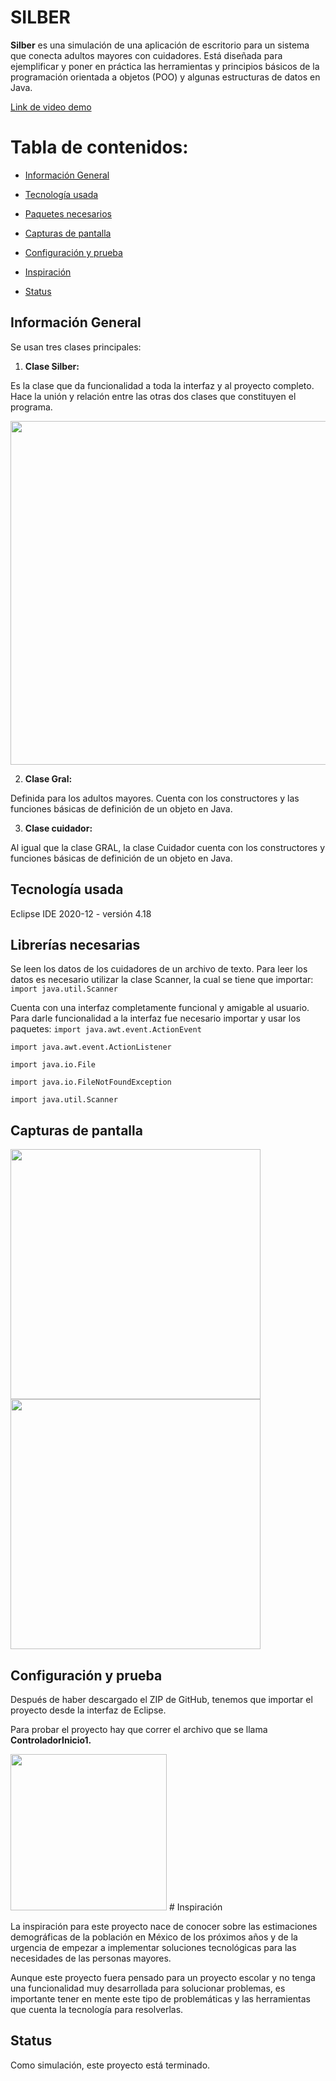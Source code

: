 # SILBER

**Silber** es una simulación de una aplicación de escritorio para un sistema que conecta adultos mayores con cuidadores. Está diseñada para ejemplificar y poner en práctica las herramientas y principios básicos de la programación orientada a objetos (POO) y algunas estructuras de datos en Java. 

[Link de video demo](https://www.youtube.com/watch?v=kzXJhrQ6Jqo)


# Tabla de contenidos:

-   [Información General](https://github.com/LuciaLizardi/ProyectoSilber/blob/master/README.md#Información-general)

-   [Tecnología usada](https://github.com/LuciaLizardi/ProyectoSilber/blob/master/README.md#tecnología-usada)
    
-   [Paquetes necesarios](https://github.com/LuciaLizardi/ProyectoSilber/blob/master/README.md#Paquetes-necesarios)
- [Capturas de pantalla](https://github.com/LuciaLizardi/ProyectoSilber/blob/master/README.md#Capturas-de-panalla)
    
-   [Configuración y prueba](https://github.com/LuciaLizardi/ProyectoSilber/blob/master/README.md#Configuración-y-prueba)
    
-   [Inspiración](https://github.com/LuciaLizardi/ProyectoSilber/blob/master/README.md#Inspiración)
    
-    [Status](https://github.com/LuciaLizardi/ProyectoSilber/blob/master/README.md#Status)


## Información General


 
Se usan tres clases principales:

1. **Clase Silber:**
    

Es la clase que da funcionalidad a toda la interfaz y al proyecto completo.  Hace la unión y relación entre las otras dos clases que constituyen el programa.

<img align="center" src="https://lh3.googleusercontent.com/RJnbGL3SVhzvn_wQVRh0_A9DbUP2V94jHR7VrSWNRq55S9dASeDLOPIxEmiZXOn-uPl5tXydPr0N_s50a-QbUbOqLpY2ZhhtKILy1ABouV073isMd-6EQ2BMa2LiNyXXI_bVmopW" width="550" /> 

2.  **Clase Gral:**
    

Definida para los adultos mayores. Cuenta con los constructores y las funciones básicas de definición de un objeto en Java.

3. **Clase cuidador:**
    

Al igual que la clase GRAL, la clase Cuidador cuenta con los constructores y funciones básicas de definición de un objeto en Java.

## Tecnología usada 
Eclipse IDE 2020-12 - versión 4.18 

## Librerías necesarias

Se leen los datos de los cuidadores de un archivo de texto. Para leer los datos es necesario utilizar la clase Scanner, la cual se tiene que importar:
    `import java.util.Scanner`
   
 Cuenta con una interfaz completamente funcional y amigable al usuario.
 Para darle funcionalidad a la interfaz fue necesario importar y usar los paquetes:
`import java.awt.event.ActionEvent`

`import java.awt.event.ActionListener`

`import java.io.File`

`import java.io.FileNotFoundException`

`import java.util.Scanner`

## Capturas de pantalla
 

  <img src="https://lh6.googleusercontent.com/8r7MTQUn0p_mS99iJU4I5LbFmrx5qwXZXBPP9JC1SHk1Ac_jLIqkghQunrFPnHuh62l6goSeuoK0Eteinu8w1kWA67fqt0ajAUlBYeV_CdHNYMoh7zOLUI2FPjrWVFgxZfPZEx94" width="400" /> <img src="https://lh4.googleusercontent.com/Q2eJ0Qzj8OCoJdZI8fYKyNaXFKBCxGxcHQ5u3v5UNJNBf0yV4MRWzoHRTm-WFpE7DM7tGMWhxwCfWJzIbu58hGbVR9CQa4WP7eUSnSGEmehJglR1veuySdePBoBaK78RRzFerBYf" width="400" />  
  


## Configuración y prueba

Después de haber descargado el ZIP de GitHub, tenemos que importar el proyecto desde la interfaz de Eclipse.

Para probar el proyecto hay que correr el archivo que se llama **ControladorInicio1.**

<img src="https://lh3.googleusercontent.com/D6_126HvWbfAnrk9g6-gX0C4AdZssvE_trlXdb3LvEv9g9VCdIszZn4uT3-IvHIVHHbO3ip6Rq0CStvFwNG-6dluIduwKqkDCli3QVKaEQ-B9oUemqorojLtYa3DkdCtlh3Qdxx1" width="250" /> 
# Inspiración

La inspiración para este proyecto nace de conocer sobre las estimaciones demográficas de la población en México de los próximos años y de la urgencia de empezar a implementar soluciones tecnológicas para las necesidades de las personas mayores.

Aunque este proyecto fuera pensado para un proyecto escolar y no tenga una funcionalidad muy desarrollada para solucionar problemas, es importante tener en mente este tipo de problemáticas y las herramientas que cuenta la tecnología para resolverlas.

## Status

Como simulación, este proyecto está terminado.
